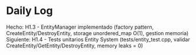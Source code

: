 ﻿# Daily Log

Hecho: H1.3 - EntityManager implementado (factory pattern, CreateEntity/DestroyEntity, storage unordered_map O(1), gestion memoria)
Siguiente: H1.4 - Tests unitarios Entity System (tests/entity_test.cpp, validar CreateEntity/GetEntity/DestroyEntity, memory leaks = 0)


